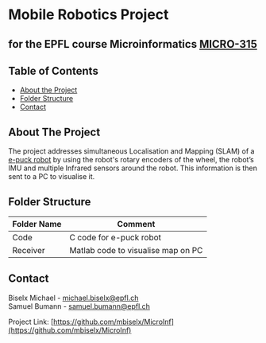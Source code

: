 # Mobile Robotics Project
## for the EPFL course Microinformatics [MICRO-315](https://isa.epfl.ch/imoniteur_ISAP/!itffichecours.htm?ww_i_matiere=4148741&ww_x_anneeAcad=2019-2020&ww_i_section=945244)
 
 
<!-- TABLE OF CONTENTS -->
## Table of Contents
 
* [About the Project](#about-the-project)
* [Folder Structure](#folder-structure)
* [Contact](#contact)
 
<!-- ABOUT THE PROJECT -->
## About The Project
The project addresses simultaneous Localisation and Mapping (SLAM) of a [e-puck robot](http://www.e-puck.org/) by using the robot's rotary encoders of the wheel, the robot’s IMU and multiple Infrared sensors around the robot. This information is then sent to a PC to visualise it.
 
 
<!-- FOLDER Structure -->
## Folder Structure
| Folder Name             | Comment                                                                                            |
| ----------------------- | -------------------------------------------------------------------------------------------------- |
| Code                    | C code for e-puck robot                                                                            |
| Receiver                | Matlab code to visualise map on PC                                                                 |
 
 
 
<!-- CONTACT -->
## Contact
Biselx Michael - michael.biselx@epfl.ch <br />
Samuel Bumann - samuel.bumann@epfl.ch
 
 
 
 
Project Link: [https://github.com/mbiselx/MicroInf](https://github.com/mbiselx/MicroInf)
 
 
 
